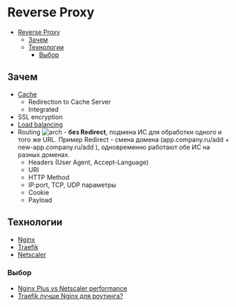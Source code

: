 # Reverse Proxy

- [Reverse Proxy](#reverse-proxy)
	- [Зачем](#зачем)
	- [Технологии](#технологии)
		- [Выбор](#выбор)

## Зачем

- [Cache](https://habr.com/ru/companies/otus/articles/741136/)
	- Redirection to Cache Server
	- Integrated
- SSL encryption
- [Load balancing](load.balancing.md)
- Routing ![arch](https://docs.citrix.com/en-us/citrix-adc/media/csw-lbconfiguration.png) - __без Redirect__, подмена ИС для обработки одного и того же URL. Пример Redirect - смена домена (app.company.ru/add + new-app.company.ru/add ), одновременно работают обе ИС на разных доменах.
	- Headers (User Agent, Accept-Language)
	- URI
	- HTTP Method
	- IP:port, TCP, UDP параметры
	- Cookie
	- Payload

## Технологии

- [Nginx](../../../technology/middleware/proxy/proxy.nginx.md)
- [Traefik](../../../technology/middleware/proxy/router.traefik.md)
- [Netscaler](../../../technology/middleware/proxy/proxy.netscaler.md)

### Выбор

- [Nginx Plus vs Netscaler performance](https://www.nginx.com/blog/nginx-plus-vs-citrix-netscaler-price-performance-comparison/)
- [Traefik лучше Nginx для роутинга?](https://s3rius.blog/traefik)
